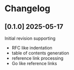# Changelog

## [0.1.0] 2025-05-17

Initial revision supporting 

- RFC like indentation
- table of contents generation
- reference link processing
- Go like reference links
